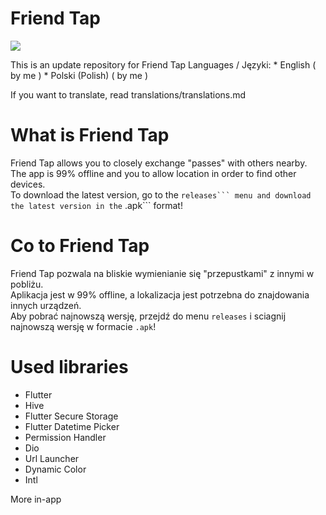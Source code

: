 <p align="center">
   <h1>Friend Tap</h1>
  <image src="https://img.shields.io/github/downloads/itzreversee/friendtap/total?color=purple"/>
</p>
This is an update repository for Friend Tap  
Languages / Języki: 
 * English ( by me )
 * Polski (Polish) ( by me )  
   
If you want to translate, read translations/translations.md

# What is Friend Tap
Friend Tap allows you to closely exchange "passes" with others nearby.  
The app is 99% offline and you to allow location in order to find other devices.  
To download the latest version, go to the `` releases``` menu and download the latest version in the `` .apk``` format!  

# Co to Friend Tap
Friend Tap pozwala na bliskie wymienianie się "przepustkami" z innymi w pobliżu.  
Aplikacja jest w 99% offline, a lokalizacja jest potrzebna do znajdowania innych urządzeń.  
Aby pobrać najnowszą wersję, przejdź do menu ```releases``` i sciagnij najnowszą wersję w formacie ```.apk```!  

# Used libraries
 - Flutter
 - Hive
 - Flutter Secure Storage
 - Flutter Datetime Picker
 - Permission Handler
 - Dio
 - Url Launcher
 - Dynamic Color
 - Intl
 
More in-app
